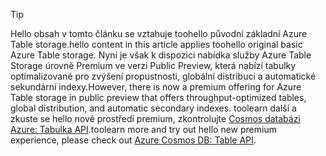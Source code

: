 > [!TIP]
> <span data-ttu-id="d045f-101">Hello obsah v tomto článku se vztahuje toohello původní základní Azure Table storage.</span><span class="sxs-lookup"><span data-stu-id="d045f-101">hello content in this article applies toohello original basic Azure Table storage.</span></span> <span data-ttu-id="d045f-102">Nyní je však k dispozici nabídka služby Azure Table Storage úrovně Premium ve verzi Public Preview, která nabízí tabulky optimalizované pro zvýšení propustnosti, globální distribuci a automatické sekundární indexy.</span><span class="sxs-lookup"><span data-stu-id="d045f-102">However, there is now a premium offering for Azure Table storage in public preview that offers throughput-optimized tables, global distribution, and automatic secondary indexes.</span></span> <span data-ttu-id="d045f-103">toolearn další a zkuste se hello nové prostředí premium, zkontrolujte [Cosmos databázi Azure: Tabulka API](https://aka.ms/premiumtables).</span><span class="sxs-lookup"><span data-stu-id="d045f-103">toolearn more and try out hello new premium experience, please check out [Azure Cosmos DB: Table API](https://aka.ms/premiumtables).</span></span>
>
